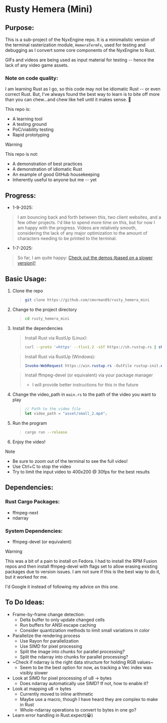 # Rusty Hemera (Mini)

## Purpose:

This is a sub-project of the NyxEngine repo. It is a minimalistic version of the terminal rasterization module, `HemeraTermFx`, used for testing and debugging as I convert some core components of the NyxEngine to Rust.

GIFs and videos are being used as input material for testing -- hence the lack of any video game assets.

### Note on code quality:

I am learning Rust as I go, so this code may not be idiomatic Rust -- or even correct Rust. But, I've always found the best way to learn is to bite off more than you can chew...and chew like hell until it makes sense. 🤯

This repo is:
- A learning tool
- A testing ground
- PoC/viability testing
- Rapid prototyping

> [!WARNING]
> This repo is not:
>- A demonstration of best practices
>- A demonstration of idiomatic Rust
>- An example of good GitHub housekeeping
>- Inherently useful to anyone but me -- yet

## Progress:

- 1-9-2025:
> I am bouncing back and forth between this, two client websites, and a few other projects. I'd like to spend more time on this, but for now I am happy with the progress. Videos are relatively smooth, considering the lack of any major optimization to the amount of characters needing to be printed to the terminal.

- 1-7-2025:
> So far, I am quite happy: [Check out the demos (based on a slower version)!](https://www.youtube.com/playlist?list=PLvkXEUKaigSyHm_Q2-Cmmdko0IKtBOLpU)


## Basic Usage:
1. Clone the repo
    > ```bash
    > git clone https://github.com/cmorman89/rusty_hemera_mini
    > ```
2. Change to the project directory
    > ```bash
    > cd rusty_hemera_mini
    > ```
3. Install the dependencies
    > Install Rust via RustUp (Linux): 
    > ```bash
    > curl --proto '=https' --tlsv1.2 -sSf https://sh.rustup.rs | sh
    > ```

    > Install Rust via RustUp (Windows):
    > ```powershell
    > Invoke-WebRequest https://win.rustup.rs -OutFile rustup-init.exe; .\rustup-init.exe
    > ```

    > Install ffmpeg-devel (or equivalent) via your package manager
    > - I will provide better instructions for this in the future

3. Change the video_path in `main.rs` to the path of the video you want to play
    > ```rust
    > // Path to the video file
    > let video_path = "asset/small_2.mp4";
    > ```

4. Run the program
    > ```bash
    > cargo run --release
    > ```
5. Enjoy the video!

> [!NOTE]
> - Be sure to zoom out of the terminal to see the full video!
> - Use Ctrl+C to stop the video
> - Try to limit the input video to 400x200 @ 30fps for the best results

## Dependencies:

### Rust Cargo Packages:
  - ffmpeg-next
  - ndarray

### System Dependencies:
  - ffmpeg-devel (or equivalent)
  > [!WARNING]
  > This was a bit of a pain to install on Fedora. I had to install the RPM Fusion repos and then install ffmpeg-devel with flags set to allow erasing existing packages due to version issues. I am not sure if this is the best way to do it, but it worked for me.
  >
  > I'd Google it instead of following my advice on this one.

## To Do Ideas:
- Frame-by-frame change detection:
    - Delta buffer to only update changed cells
    - Run buffers for ANSI escape caching
    - Consider quantiziation methods to limit small variations in color
- Parallelize the rendering process
    - Use Rayon for parallelization
    - Use SIMD for pixel processing
    - Split the image into chunks for parallel processing?
    - Split the ndarray into chunks for parallel processing?
- ~Check if ndarray is the right data structure for holding RGB values~
    - Seem to be the best option for now, as tracking a Vec index was visibly slower
- Look at SIMD for pixel processing of u8 -> bytes
    - Does ndarray automatically use SIMD? If not, how to enable it?
- Look at mapping u8 -> bytes
    - Currently moved to inline arithmetic
    - Maybe use a macro, though I have heard they are complex to make in Rust
    - Whole-ndarray operations to convert to bytes in one go?
- Learn error handling in Rust.expect(😭)